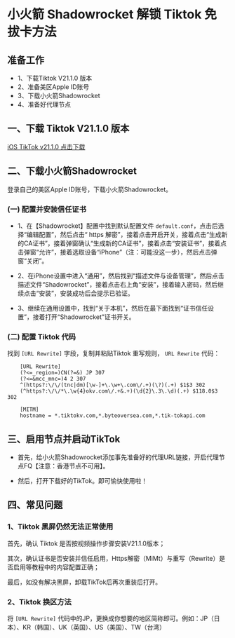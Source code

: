 # 小火箭 Shadowrocket 解锁 Tiktok 免拔卡方法
## 准备工作
- 1、下载Tiktok V21.1.0 版本
- 2、准备美区Apple ID账号
- 3、下载小火箭Shadowrocket
- 4、准备好代理节点

## 一、下载 Tiktok V21.1.0 版本
<a href="http://t.kxswa.com/kjxl.html" target="_blank">iOS TikTok v21.1.0 点击下载</a>
## 二、下载小火箭Shadowrocket
登录自己的美区Apple ID账号，下载小火箭Shadowrocket。

### (一) 配置并安装信任证书
- 1、在【Shadowrocket】配置中找到默认配置文件 <code>default.conf</code>，点击后选择“编辑配置”，然后点击“ https 解密”，接着点击开启开关，接着点击“生成新的CA证书”，接着弹窗确认“生成新的CA证书”，接着点击“安装证书”，接着点击弹窗“允许”，接着选取设备“iPhone”（注：可能没这一步），然后点击弹窗“关闭”。

- 2、在iPhone设置中进入“通用”，然后找到“描述文件与设备管理”，然后点击描述文件“Shadowrocket”，接着点击右上角“安装”，接着输入密码，然后继续点击“安装”，安装成功后会提示已验证。

- 3、继续在通用设置中，找到“关于本机”，然后在最下面找到“证书信任设置”，接着打开“Shadowrocket”证书开关。

### (二) 配置 Tiktok 代码

找到 <code>[URL Rewrite]</code> 字段，复制并粘贴Tiktok 重写规则， <code>URL Rewrite</code> 代码：

        [URL Rewrite]
        (?<=_region=)CN(?=&) JP 307
        (?<=&mcc_mnc=)4 2 307
        ^(https?:\/\/(tnc|dm)[\w-]+\.\w+\.com\/.+)(\?)(.+) $1$3 302
        (^https?:\/\/*\.\w{4}okv.com\/.+&.+)(\d{2}\.3\.\d)(.+) $118.0$3 302

        [MITM]
        hostname = *.tiktokv.com,*.byteoversea.com,*.tik-tokapi.com
    

## 三、启用节点并启动TikTok
- 首先，给小火箭Shadowrocket添加事先准备好的代理URL链接，开启代理节点FQ【注意：香港节点不可用】。

- 然后，打开下载好的TikTok。即可愉快使用啦！

## 四、常见问题
### 1、Tiktok 黑屏仍然无法正常使用
首先，确认 Tiktok 是否按视频操作步骤安装V21.1.0版本；

其次，确认证书是否安装并信任启用，Https解密（MiMt）与重写（Rewrite）是否启用等教程中的内容配置正确；

最后，如没有解决黑屏，卸载TikTok后再次重装后打开。

### 2、Tiktok 换区方法
将 <code>[URL Rewrite]</code> 代码中的JP，更换成你想要的地区简称即可。例如：JP（日本）、KR（韩国）、UK（英国）、US（美国）、TW（台湾）
